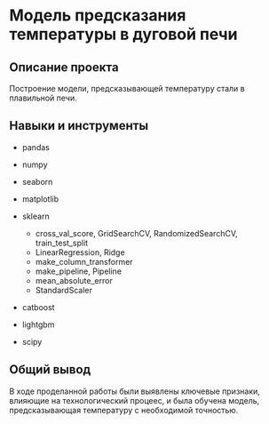 # Модель предсказания температуры в дуговой печи

## Описание проекта
Построение модели, предсказывающей температуру стали в плавильной печи.

## Навыки и инструменты
* pandas
* numpy
* seaborn
* matplotlib
* sklearn   
    * cross_val_score, GridSearchCV, RandomizedSearchCV, train_test_split
    * LinearRegression, Ridge
    * make_column_transformer
    * make_pipeline, Pipeline
    * mean_absolute_error
    * StandardScaler
    
* catboost
* lightgbm
* scipy


## Общий вывод
В ходе проделанной работы были выявлены ключевые признаки, влияющие на технологический процеес, и была обучена модель, предсказывающая температуру с необходимой точностью.